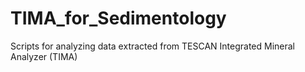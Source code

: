 # TIMA_for_Sedimentology
Scripts for analyzing data extracted from TESCAN Integrated Mineral Analyzer (TIMA)
